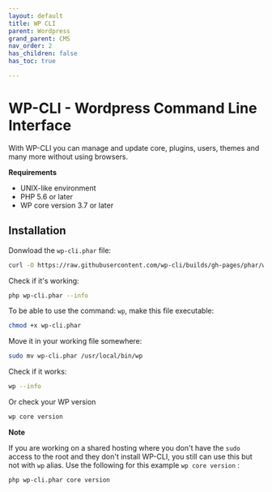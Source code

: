 ```yaml
---
layout: default
title: WP CLI
parent: Wordpress
grand_parent: CMS
nav_order: 2
has_children: false
has_toc: true

---
```


# WP-CLI - Wordpress Command Line Interface

With WP-CLI you can manage and update core, plugins, users, themes and many more without using browsers.

**Requirements**
* UNIX-like environment
* PHP 5.6 or later
* WP core version 3.7 or later

## Installation 

Donwload the `wp-cli.phar` file:
```bash
curl -O https://raw.githubusercontent.com/wp-cli/builds/gh-pages/phar/wp-cli.phar
```
Check if it's working:

```bash
php wp-cli.phar --info
```

To be able to use the command: `wp`, make this file executable:
```bash
chmod +x wp-cli.phar
```

Move it in your working file somewhere:
```bash
sudo mv wp-cli.phar /usr/local/bin/wp
```

Check if it works:

```bash
wp --info
```

Or check your WP version
```bash
wp core version
```

**Note**

If you are working on a shared hosting where you don't have the `sudo` access to the root and they don't install WP-CLI, you still can use this but not with `wp` alias. Use the following for this example `wp core version` :
```bash
php wp-cli.phar core version
```